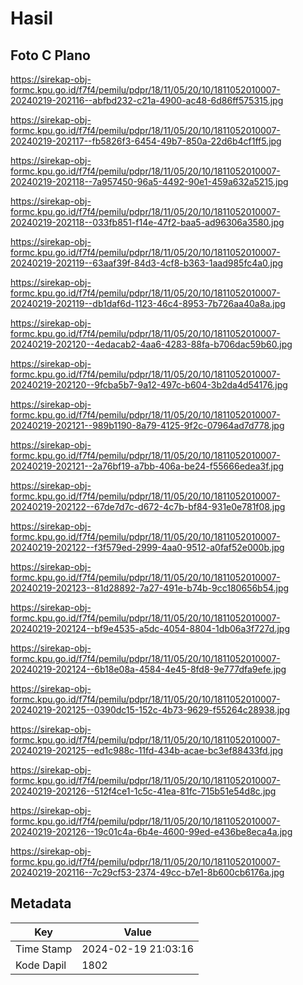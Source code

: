 # Hasil

## Foto C Plano

https://sirekap-obj-formc.kpu.go.id/f7f4/pemilu/pdpr/18/11/05/20/10/1811052010007-20240219-202116--abfbd232-c21a-4900-ac48-6d86ff575315.jpg

https://sirekap-obj-formc.kpu.go.id/f7f4/pemilu/pdpr/18/11/05/20/10/1811052010007-20240219-202117--fb5826f3-6454-49b7-850a-22d6b4cf1ff5.jpg

https://sirekap-obj-formc.kpu.go.id/f7f4/pemilu/pdpr/18/11/05/20/10/1811052010007-20240219-202118--7a957450-96a5-4492-90e1-459a632a5215.jpg

https://sirekap-obj-formc.kpu.go.id/f7f4/pemilu/pdpr/18/11/05/20/10/1811052010007-20240219-202118--033fb851-f14e-47f2-baa5-ad96306a3580.jpg

https://sirekap-obj-formc.kpu.go.id/f7f4/pemilu/pdpr/18/11/05/20/10/1811052010007-20240219-202119--63aaf39f-84d3-4cf8-b363-1aad985fc4a0.jpg

https://sirekap-obj-formc.kpu.go.id/f7f4/pemilu/pdpr/18/11/05/20/10/1811052010007-20240219-202119--db1daf6d-1123-46c4-8953-7b726aa40a8a.jpg

https://sirekap-obj-formc.kpu.go.id/f7f4/pemilu/pdpr/18/11/05/20/10/1811052010007-20240219-202120--4edacab2-4aa6-4283-88fa-b706dac59b60.jpg

https://sirekap-obj-formc.kpu.go.id/f7f4/pemilu/pdpr/18/11/05/20/10/1811052010007-20240219-202120--9fcba5b7-9a12-497c-b604-3b2da4d54176.jpg

https://sirekap-obj-formc.kpu.go.id/f7f4/pemilu/pdpr/18/11/05/20/10/1811052010007-20240219-202121--989b1190-8a79-4125-9f2c-07964ad7d778.jpg

https://sirekap-obj-formc.kpu.go.id/f7f4/pemilu/pdpr/18/11/05/20/10/1811052010007-20240219-202121--2a76bf19-a7bb-406a-be24-f55666edea3f.jpg

https://sirekap-obj-formc.kpu.go.id/f7f4/pemilu/pdpr/18/11/05/20/10/1811052010007-20240219-202122--67de7d7c-d672-4c7b-bf84-931e0e781f08.jpg

https://sirekap-obj-formc.kpu.go.id/f7f4/pemilu/pdpr/18/11/05/20/10/1811052010007-20240219-202122--f3f579ed-2999-4aa0-9512-a0faf52e000b.jpg

https://sirekap-obj-formc.kpu.go.id/f7f4/pemilu/pdpr/18/11/05/20/10/1811052010007-20240219-202123--81d28892-7a27-491e-b74b-9cc180656b54.jpg

https://sirekap-obj-formc.kpu.go.id/f7f4/pemilu/pdpr/18/11/05/20/10/1811052010007-20240219-202124--bf9e4535-a5dc-4054-8804-1db06a3f727d.jpg

https://sirekap-obj-formc.kpu.go.id/f7f4/pemilu/pdpr/18/11/05/20/10/1811052010007-20240219-202124--6b18e08a-4584-4e45-8fd8-9e777dfa9efe.jpg

https://sirekap-obj-formc.kpu.go.id/f7f4/pemilu/pdpr/18/11/05/20/10/1811052010007-20240219-202125--0390dc15-152c-4b73-9629-f55264c28938.jpg

https://sirekap-obj-formc.kpu.go.id/f7f4/pemilu/pdpr/18/11/05/20/10/1811052010007-20240219-202125--ed1c988c-11fd-434b-acae-bc3ef88433fd.jpg

https://sirekap-obj-formc.kpu.go.id/f7f4/pemilu/pdpr/18/11/05/20/10/1811052010007-20240219-202126--512f4ce1-1c5c-41ea-81fc-715b51e54d8c.jpg

https://sirekap-obj-formc.kpu.go.id/f7f4/pemilu/pdpr/18/11/05/20/10/1811052010007-20240219-202126--19c01c4a-6b4e-4600-99ed-e436be8eca4a.jpg

https://sirekap-obj-formc.kpu.go.id/f7f4/pemilu/pdpr/18/11/05/20/10/1811052010007-20240219-202116--7c29cf53-2374-49cc-b7e1-8b600cb6176a.jpg


## Metadata

| Key        | Value               |
| ---------- | ------------------- |
| Time Stamp | 2024-02-19 21:03:16 |
| Kode Dapil | 1802                |



